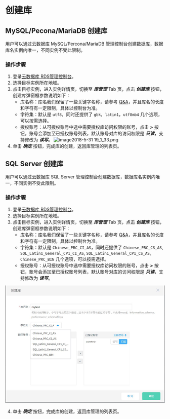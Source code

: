 # 创建库
## MySQL/Pecona/MariaDB 创建库
用户可以通过云数据库 MySQL/Percona/MariaDB 管理控制台创建数据库，数据库名实例内唯一，不同实例不受此限制。

### 操作步骤
1. 登录[云数据库 RDS管理控制台](https://rds-console.jdcloud.com/database)。
2. 选择目标实例所在地域。
3. 点击目标实例，进入实例详情页，切换至 ***库管理*** Tab 页，点击 ***创建库*** 按钮，创建库弹窗框参数说明如下：
    * 库名称：库名我们保留了一些关键字名称，请参考 [Q&A](https://www.jcloud.com/help/detail/75/isCatalog/1)，并且库名的长度和字符有一定限制，具体以控制台为准。
    * 字符集：默认是 `utf8`，同时还提供了 `gbk`，`latin1`，`utf8mb4` 几个选项，可以按需选择。
    * 授权账号：从可授权账号中选中需要授权库访问权限的账号，点击 ***>*** 按钮，账号会添加至已授权账号列表，默认账号对库的访问权限是 ***只读***，支持修改为 ***读写***。
![image2018-5-31 19_1_33.png](https://img1.jcloudcs.com/cms/7b7e0221-70e0-402a-bf02-a7dbd3f672c620180531190214.png)
4. 单击 ***确定*** 按钮，完成库的创建，返回库管理的列表页。


## SQL Server 创建库
用户可以通过云数据库 SQL Server 管理控制台创建数据库，数据库名实例内唯一，不同实例不受此限制。

### 操作步骤
1. 登录[云数据库 RDS管理控制台](https://rds-console.jdcloud.com/database)。
2. 选择目标实例所在地域。
3. 点击目标实例，进入实例详情页，切换至 ***库管理*** Tab 页，点击 ***创建库*** 按钮，创建库弹窗框参数说明如下：
    * 库名称：库名我们保留了一些关键字名称，请参考 [Q&A](https://www.jcloud.com/help/detail/75/isCatalog/1)，并且库名的长度和字符有一定限制，具体以控制台为准。
    * 字符集：默认是 `Chinese_PRC_CI_AS`，同时还提供了 `Chinese_PRC_CS_AS`, `SQL_Latin1_General_CP1_CI_AS`, `SQL_Latin1_General_CP1_CS_AS`, `Chinese_PRC_BIN` 几个选项，可以按需选择。
    * 授权账号：从可授权账号中选中需要授权库访问权限的账号，点击 ***>*** 按钮，账号会添加至已授权账号列表，默认账号对库的访问权限是 ***只读***，支持修改为 ***读写***。
    
![创建数据库](../../../../../image/RDS/Create-Database-SQLServer.png)

4. 单击 ***确定*** 按钮，完成库的创建，返回库管理的列表页。


